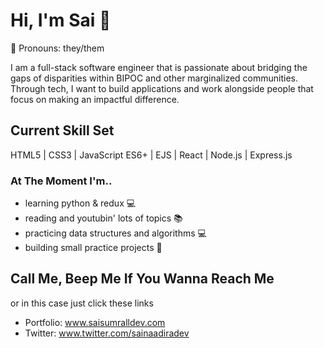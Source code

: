 # Hi, I'm Sai  	🌻
:herb: Pronouns: they/them

I am a full-stack software engineer that is passionate about bridging the gaps of disparities within BIPOC and other marginalized communities. Through tech, I want to build applications and work alongside people that focus on making an impactful difference.


## Current Skill Set
HTML5 | CSS3 | JavaScript ES6+ | EJS | React | Node.js | Express.js

### At The Moment I'm..
- learning python & redux  :computer: 
- reading and youtubin' lots of topics :books: 
- practicing data structures and algorithms :computer:
-  building small practice projects :notebook: 

## Call Me, Beep Me If You Wanna Reach Me 
or in this case just click these links

- Portfolio: www.saisumralldev.com
- Twitter: www.twitter.com/sainaadiradev


<!--
**sainaadira/sainaadira** is a ✨ _special_ ✨ repository because its `README.md` (this file) appears on your GitHub profile.




